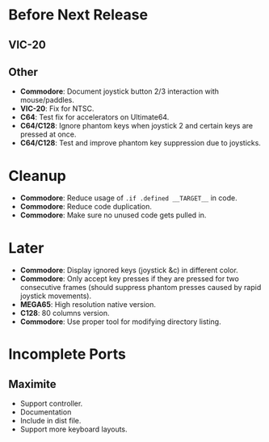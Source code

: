# Before Next Release
 
## VIC-20


## Other

- **Commodore**: Document joystick button 2/3 interaction with mouse/paddles.
- **VIC-20**: Fix for NTSC.
- **C64**: Test fix for accelerators on Ultimate64.
- **C64/C128**: Ignore phantom keys when joystick 2 and certain keys are pressed at once.
- **C64/C128**: Test and improve phantom key suppression due to joysticks.

# Cleanup

- **Commodore**: Reduce usage of `.if .defined __TARGET__` in code.
- **Commodore**: Reduce code duplication.
- **Commodore**: Make sure no unused code gets pulled in.

# Later

- **Commodore**: Display ignored keys (joystick &c) in different color.
- **Commodore**: Only accept key presses if they are pressed for two consecutive frames (should suppress phantom presses caused by rapid joystick movements).
- **MEGA65**: High resolution native version.
- **C128**: 80 columns version.
- **Commodore**: Use proper tool for modifying directory listing.

# Incomplete Ports

## Maximite

- Support controller.
- Documentation
- Include in dist file.
- Support more keyboard layouts.
